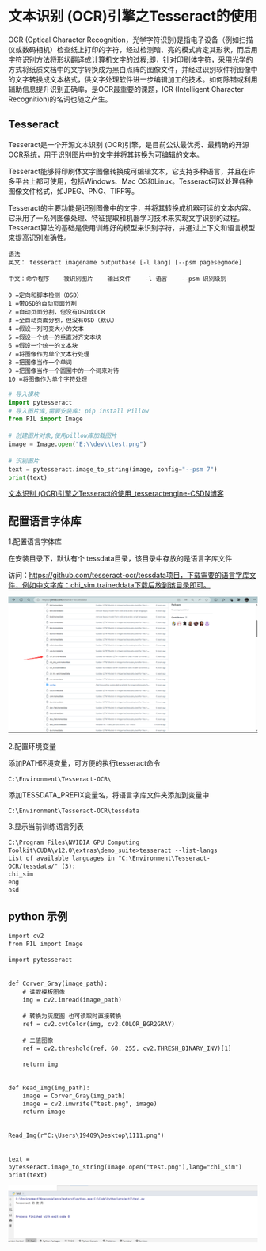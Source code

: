 # 文本识别 (OCR)引擎之Tesseract的使用

OCR (Optical Character Recognition，光学字符识别)是指电子设备（例如扫描仪或数码相机）检查纸上打印的字符，经过检测暗、亮的模式肯定其形状，而后用字符识别方法将形状翻译成计算机文字的过程;即，针对印刷体字符，采用光学的方式将纸质文档中的文字转换成为黑白点阵的图像文件，并经过识别软件将图像中的文字转换成文本格式，供文字处理软件进一步编辑加工的技术。如何除错或利用辅助信息提升识别正确率，是OCR最重要的课题，ICR (Intelligent Character Recognition)的名词也随之产生。

## Tesseract

Tesseract是一个开源文本识别 (OCR)引擎，是目前公认最优秀、最精确的开源OCR系统，用于识别图片中的文字并将其转换为可编辑的文本。

Tesseract能够将印刷体文字图像转换成可编辑文本，它支持多种语言，并且在许多平台上都可使用，包括Windows、Mac OS和Linux。Tesseract可以处理各种图像文件格式，如JPEG、PNG、TIFF等。

Tesseract的主要功能是识别图像中的文字，并将其转换成机器可读的文本内容。它采用了一系列图像处理、特征提取和机器学习技术来实现文字识别的过程。Tesseract算法的基础是使用训练好的模型来识别字符，并通过上下文和语言模型来提高识别准确性。

```
语法
英文： tesseract imagename outputbase [-l lang] [--psm pagesegmode]

中文：命令程序    被识别图片    输出文件    -l 语言    --psm 识别级别

0 =定向和脚本检测（OSD）
1 =带OSD的自动页面分割
2 =自动页面分割，但没有OSD或OCR
3 =全自动页面分割，但没有OSD（默认）
4 =假设一列可变大小的文本
5 =假设一个统一的垂直对齐文本块
6 =假设一个统一的文本块
7 =将图像作为单个文本行处理
8 =把图像当作一个单词
9 =把图像当作一个圆圈中的一个词来对待
10 =将图像作为单个字符处理
```

```python
# 导入模块
import pytesseract
# 导入图片库,需要安装库: pip install Pillow
from PIL import Image

# 创建图片对象,使用pillow库加载图片
image = Image.open("E:\\dev\\test.png")

# 识别图片
text = pytesseract.image_to_string(image, config="--psm 7")
print(text)
```

[文本识别 (OCR)引擎之Tesseract的使用_tesseractengine-CSDN博客](https://blog.csdn.net/qq_38628046/article/details/129062682)

## 配置语言字体库

1.配置语言字体库

在安装目录下，默认有个 tessdata目录，该目录中存放的是语言字库文件

访问：https://github.com/tesseract-ocr/tessdata项目，下载需要的语言字库文件，例如中文字库：chi_sim.traineddata下载后放到该目录即可。

![image-20240811192307337](../../Image/image-20240811192307337.png)

2.配置环境变量

添加PATH环境变量，可方便的执行tesseract命令

```
C:\Environment\Tesseract-OCR\
```

添加TESSDATA_PREFIX变量名，将语言字库文件夹添加到变量中

```
C:\Environment\Tesseract-OCR\tessdata
```

3.显示当前训练语言列表

```
C:\Program Files\NVIDIA GPU Computing Toolkit\CUDA\v12.0\extras\demo_suite>tesseract --list-langs
List of available languages in "C:\Environment\Tesseract-OCR/tessdata/" (3):
chi_sim
eng
osd
```

## python 示例

```
import cv2
from PIL import Image

import pytesseract


def Corver_Gray(image_path):
    # 读取模板图像
    img = cv2.imread(image_path)

    # 转换为灰度图 也可读取时直接转换
    ref = cv2.cvtColor(img, cv2.COLOR_BGR2GRAY)

    # 二值图像
    ref = cv2.threshold(ref, 60, 255, cv2.THRESH_BINARY_INV)[1]

    return img


def Read_Img(img_path):
    image = Corver_Gray(img_path)
    image = cv2.imwrite("test.png", image)
    return image


Read_Img(r"C:\Users\19409\Desktop\1111.png")


text = pytesseract.image_to_string(Image.open("test.png"),lang="chi_sim")
print(text)
```

![image-20240811192500916](../../Image/image-20240811192500916.png)
